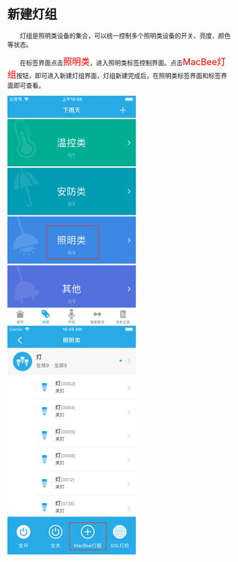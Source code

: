 # 新建灯组

&emsp;&emsp;灯组是照明类设备的集合，可以统一控制多个照明类设备的开关、亮度、颜色等状态。

&emsp;&emsp;在标签界面点击<font style='color:#ff0000;font-size:20px'>照明类</font>，进入照明类标签控制界面。点击<font style='color:#ff0000;font-size:20px'>MacBee灯组</font>按钮，即可进入新建灯组界面，灯组新建完成后，在照明类标签界面和标签界面即可查看。

<img src="../images/标签/新建灯组1.png" width = "290" height = "515">

<img src="../images/标签/新建灯组2.png" width = "290" height = "515">
